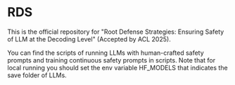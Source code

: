 # RDS
This is the official repository for "Root Defense Strategies: Ensuring Safety of LLM at the Decoding Level" (Accepted by ACL 2025).

You can find the scripts of running LLMs with human-crafted safety prompts and training continuous safety prompts in scripts. Note that for local running you should set the env variable HF_MODELS that indicates the save folder of LLMs.
